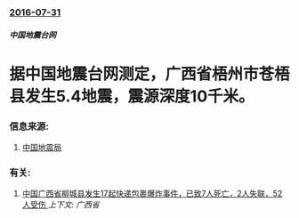 ### [2016-07-31](/news/2016/07/31/index.md)

##### 中国地震台网
# 据中国地震台网测定，广西省梧州市苍梧县发生5.4地震，震源深度10千米。 




### 信息来源:

1. [中国地震局](http://www.cea.gov.cn/publish/dizhenj/464/479/20160731173022015761266/index.html)

### 有关:

1. [中国广西省柳城县发生17起快递包裹爆炸事件，已致7人死亡，2人失联，52人受伤 ](/news/2015/09/30/中国广西省柳城县发生17起快递包裹爆炸事件-已致7人死亡-2人失联-52人受伤.md) _上下文: 广西省_

